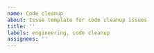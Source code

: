 ```yaml
---
name: Code cleanup
about: Issue template for code cleanup issues
title: ''
labels: engineering, code cleanup
assignees: ''
---
```


